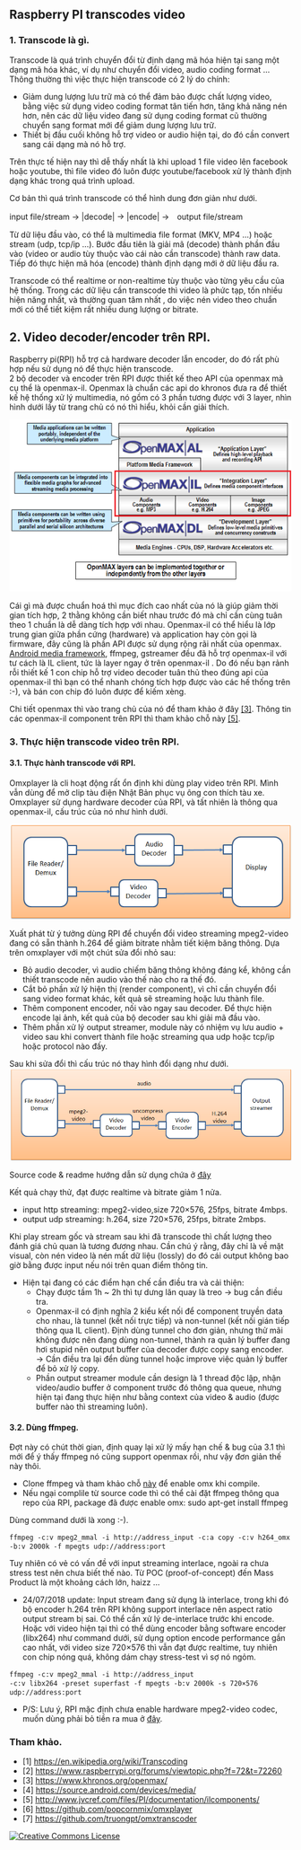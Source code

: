 ## Raspberry PI transcodes video

### 1. Transcode là gì.
Transcode là quá trình chuyển đổi từ định dạng mã hóa hiện tại sang một dạng mã hóa khác, ví dụ như chuyển đổi video, audio coding format …
Thông thường thì việc thực hiện transcode có 2 lý do chính:
- Giảm dung lượng lưu trữ mà có thể đảm bảo được chất lượng video, bằng việc sử dụng video coding format tân tiến hơn, tăng khả năng nén hơn, nên các dữ liệu video đang sử dụng coding format cũ thường chuyển sang format mới để giảm dung lượng lưu trữ.
- Thiết bị đầu cuối không hỗ trợ video or audio hiện tại, do đó cần convert sang cái dạng mà nó hỗ trợ.

Trên thực tế hiện nay thì dễ thấy nhất là khi upload 1 file video lên facebook hoặc youtube, thì file video đó luôn được youtube/facebook xử lý thành định dạng khác trong quá trình upload.

Cơ bản thì quá trình transcode có thể hình dung đơn giản như dưới.

input file/stream → |decode| → |encode| →　output file/stream

Từ dữ liệu đầu vào, có thể là multimedia file format (MKV, MP4 …) hoặc stream (udp, tcp/ip …). Bước đầu tiên là giải mã (decode) thành phần đầu vào (video or audio tùy thuộc vào cái nào cần transcode) thành raw data. Tiếp đó thực hiện mã hóa (encode) thành định dạng mới ở dữ liệu đầu ra.

Transcode có thể realtime or non-realtime tùy thuộc vào từng yêu cầu của hệ thống. Trong các dữ liệu cần transcode thì video là phức tạp, tốn nhiều hiện năng nhất, và thường quan tâm nhất , do việc nén video theo chuẩn mới có thể tiết kiệm rất nhiều dung lượng or bitrate.

## 2. Video decoder/encoder trên RPI.
Raspberry pi(RPI) hỗ trợ cả hardware decoder lẫn encoder, do đó rất phù hợp nếu sử dụng nó để thực hiện transcode.  
2 bộ decoder và encoder trên RPI được thiết kế theo API của openmax mà cụ thể là openmax-il.
Openmax là chuẩn các api do khronos đưa ra để thiết kế hệ thống xử  lý multimedia, nó gồm có 3 phần tương được với 3 layer, nhìn hình dưới lấy từ trang chủ có nó thì hiểu, khỏi cần giải thích.

![media_portability](/assets/2018/07/media_portability.png)

Cái gì mà được chuẩn hoá thì mục đích cao nhất của nó là giúp giảm thời gian tích hợp, 2 thằng không cần biết nhau trước đó mà chỉ cần cùng tuân theo 1 chuẩn là dễ dàng tích hợp với nhau.
Openmax-il có thể hiểu là lớp trung gian giữa phần cứng (hardware) và application hay còn gọi là firmware, đây cũng là phần API được sử dụng rộng rãi nhất của openmax. [Android media framework](https://source.android.com/devices/media), ffmpeg, gstreamer đều đã hỗ trợ openmax-il với tư cách là IL client, tức là layer ngay ở trên openmax-il . Do đó nếu bạn rảnh rỗi thiết kế 1 con chip hỗ trợ video decoder tuân thủ theo đúng api của openmax-il thì bạn có thể nhanh chóng tích hợp được vào các hế thống trên :-), và bán con chip đó luôn được để kiếm xèng.

Chi tiết openmax thì vào trang chủ của nó để tham khảo ở đây [[3]](https://www.khronos.org/openmax/).
Thông tin các openmax-il component trên RPI thì tham khảo chỗ này [[5]](http://www.jvcref.com/files/PI/documentation/ilcomponents/index.html).

### 3. Thực hiện transcode video trên RPI.
#### 3.1. Thực hành transcode với RPI.
Omxplayer là cli hoạt động rất ổn định khi dùng play video trên RPI. Mình vẫn dùng để mở clip tàu điện Nhật Bản phục vụ ông con thích tàu xe.
Omxplayer sử dụng hardware decoder của RPI, và tất nhiên là thông qua openmax-il, cấu trúc của nó như hình dưới.

![dec_rpi](/assets/2018/07/dec_rpi.png)

Xuất phát từ ý tưởng dùng RPI để chuyển đổi video streaming mpeg2-video đang có sẵn thành h.264 để giảm bitrate nhằm tiết kiệm băng thông. Dựa trên omxplayer
với một chút sửa đổi nhỏ sau:
- Bỏ audio decoder, vì audio chiếm băng thông không đáng kể, không cần thiết transcode nên audio vào thế nào cho ra thế đó.
- Cắt bỏ phần xử lý hiện thị (render component), vì chỉ cần chuyển đổi sang video format khác, kết quả sẽ streaming hoặc lưu thành file.
- Thêm component encoder, nối vào ngay sau decoder. Để thực hiện encode lại ảnh, kết quả của bộ decoder sau khi giải mã đầu vào.
- Thêm phần xử lý output streamer, module này có nhiệm vụ lưu audio + video sau khi convert thành file hoặc streaming qua udp hoặc tcp/ip hoặc protocol nào đấy.

Sau khi sửa đổi thì cấu trúc nó thay hình đổi dạng như dưới.
![transcode_rpi](/assets/2018/07/transcode_rpi.png)

Source code & readme hướng dẫn sử dụng chứa ở [đây](https://github.com/truongpt/omxtranscoder)

Kết quả chạy thử, đạt được realtime và bitrate giảm 1 nửa.
- input http streaming: mpeg2-video,size 720×576, 25fps, bitrate 4mbps.
- output udp streaming: h.264, size 720×576, 25fps, bitrate 2mbps.

Khi play stream gốc và stream sau khi đã transcode thì chất lượng theo đánh giá chủ quan là tương đương nhau. Cần chú ý rằng, đây chỉ là về mặt visual, còn nén video là nén mất dữ liệu (lossly) do đó cái output không bao giờ bằng được input nếu nói trên quan điểm thông tin.

- Hiện tại đang có các điểm hạn chế cần điều tra và cải thiện:
  - Chạy được tầm 1h ~ 2h thì tự dưng lăn quay là treo → bug cần điều tra.
  - Openmax-il có định nghĩa 2 kiểu kết nối để component truyền data cho nhau, là tunnel (kết nối trực tiếp) và non-tunnel (kết nối gián tiếp thông qua IL client). Định dùng tunnel cho đơn giản, nhưng thử mãi không được nên đang dùng non-tunnel, thành ra quản lý buffer đang hơi stupid nên output buffer của decoder được copy sang encoder. → Cần điều tra lại đển dùng tunnel hoặc improve việc quản lý buffer để bỏ xử lý copy.
  - Phần output streamer module cần design là 1 thread độc lập, nhận video/audio buffer ở component trước đó thông qua queue, nhưng hiện tại đang thực hiện như bằng context của video & audio (được buffer nào thì streaming luôn).

#### 3.2. Dùng ffmpeg.
Đợt này có chút thời gian, định quay lại xử lý mấy hạn chế & bug của 3.1 thì mới để ý thấy ffmpeg nó cũng support openmax rồi, như vậy đơn giản thế này thôi.
- Clone ffmpeg và tham khảo chỗ [này](https://github.com/legotheboss/YouTube-files/wiki/(RPi)-Compile-FFmpeg-with-the-OpenMAX-H.264-GPU-acceleration) để enable omx khi compile.
- Nếu ngại complile từ source code thì có thể cài đặt ffmpeg thông qua repo của RPI, package đã được enable omx: sudo apt-get install ffmpeg

Dùng command dưới là xong :-).
```
ffmpeg -c:v mpeg2_mmal -i http://address_input -c:a copy -c:v h264_omx -b:v 2000k -f mpegts udp://address:port
```

Tuy nhiên có vẻ có vấn đề với input streaming interlace, ngoài ra chưa stress test nên chưa biết thế nào. Từ POC (proof-of-concept) đến Mass Product là một khoảng cách lớn, haizz …

- 24/07/2018 update: Input stream đang sử dụng là interlace, trong khi đó bộ encoder h.264 trên RPI không support interlace nên aspect ratio output stream bị sai. Có thể cần xử lý de-interlace trước khi encode. Hoặc với video hiện tại thì có thể dùng encoder bằng software encoder (libx264) như command dưới, sử dụng option encode performance gần cao nhất, với video size 720×576 thì vẫn đạt được realtime, tuy nhiên con chip nóng quá, không dám chạy stress-test vì sợ nó ngỏm.
```
ffmpeg -c:v mpeg2_mmal -i http://address_input
-c:v libx264 -preset superfast -f mpegts -b:v 2000k -s 720×576
udp://address:port
```
- P/S: Lưu ý, RPI mặc định chưa enable hardware mpeg2-video codec, muốn dùng phải bỏ tiền ra mua ở [đây](http://www.raspberrypi.com/mpeg-2-license-key/).

### Tham khảo.
- [1] https://en.wikipedia.org/wiki/Transcoding
- [2] https://www.raspberrypi.org/forums/viewtopic.php?f=72&t=72260
- [3] https://www.khronos.org/openmax/
- [4] https://source.android.com/devices/media/
- [5] http://www.jvcref.com/files/PI/documentation/ilcomponents/
- [6] https://github.com/popcornmix/omxplayer
- [7] https://github.com/truongpt/omxtranscoder

<a rel="license" href="http://creativecommons.org/licenses/by-nc-nd/4.0/"><img alt="Creative Commons License" style="border-width:0" src="https://i.creativecommons.org/l/by-nc-nd/4.0/80x15.png" />